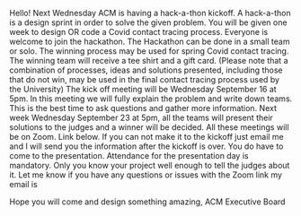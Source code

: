 Hello!
Next Wednesday ACM is having a hack-a-thon kickoff.
A hack-a-thon is a design sprint in order to solve the given problem.
You will be given one week to design OR code a Covid contact tracing process.
Everyone is welcome to join the hackathon.
The Hackathon can be done in a small team or solo.
The winning process may be used for spring Covid contact tracing. 
The winning team will receive a tee shirt and a gift card.
(Please note that a combination of processes, ideas and solutions presented, including those that do not win, may be used in the final contact tracing process used by the University)
The kick off meeting will be Wednesday September 16 at 5pm.
In this meeting we will fully explain the problem and write down teams. This is the best time to ask questions and gather more information.
Next week Wednesday September 23 at 5pm, all the teams will present their solutions to the judges and a winner will be decided.
All these meetings will be on Zoom. Link below.
If you can not make it to the kickoff just email me and I will send you the information after the kickoff is over. 
You do have to come to the presentation. Attendance for the presentation day is mandatory. Only you know your project well enough to tell the judges about it.
Let me know if you have any questions or issues with the Zoom link my email is 

Hope you will come and design something amazing,
ACM Executive Board
